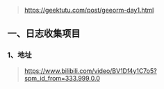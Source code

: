 > https://geektutu.com/post/geeorm-day1.html

## 一、日志收集项目

### 1、地址

> https://www.bilibili.com/video/BV1Df4y1C7o5?spm_id_from=333.999.0.0

